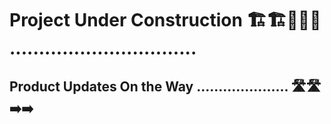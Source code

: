 # Project Under Construction 🏗️🏗️🚧🚧🚧 ................................

## Product Updates On the Way ..................... 🛣️🛣️➡️➡️